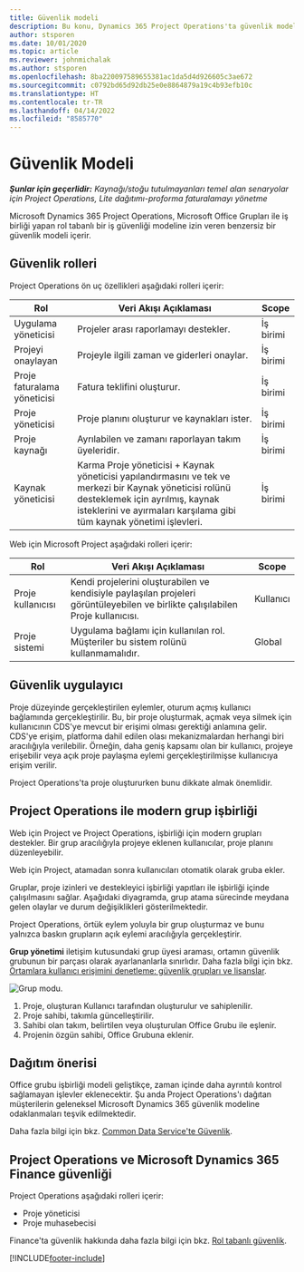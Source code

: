 ```yaml
---
title: Güvenlik modeli
description: Bu konu, Dynamics 365 Project Operations'ta güvenlik modeli hakkında bilgi sağlar.
author: stsporen
ms.date: 10/01/2020
ms.topic: article
ms.reviewer: johnmichalak
ms.author: stsporen
ms.openlocfilehash: 8ba220097589655381ac1da5d4d926605c3ae672
ms.sourcegitcommit: c0792bd65d92db25e0e8864879a19c4b93efb10c
ms.translationtype: HT
ms.contentlocale: tr-TR
ms.lasthandoff: 04/14/2022
ms.locfileid: "8585770"
---
```

# <a name="security-model"></a>Güvenlik Modeli

_**Şunlar için geçerlidir:** Kaynağı/stoğu tutulmayanları temel alan senaryolar için Project Operations, Lite dağıtımı-proforma faturalamayı yönetme_



Microsoft Dynamics 365 Project Operations, Microsoft Office Grupları ile iş birliği yapan rol tabanlı bir iş güvenliği modeline izin veren benzersiz bir güvenlik modeli içerir. 


## <a name="security-roles"></a>Güvenlik rolleri
Project Operations ön uç özellikleri aşağıdaki rolleri içerir:

| Rol                          | Veri Akışı Açıklaması                                                                                                                                                                 | Scope |
|-------------------------------|-----------------------------------------------------------------------------------------------------------------------------------------------------------------------------|------|
| Uygulama yöneticisi              | Projeler arası raporlamayı destekler.                                                                                                            | İş birimi              |
| Projeyi onaylayan              | Projeyle ilgili zaman ve giderleri onaylar.                                                                                                                              | İş birimi |
| Proje faturalama yöneticisi | Fatura teklifini oluşturur.                                                                                                                                                 | İş birimi |
| Proje yöneticisi               | Proje planını oluşturur ve kaynakları ister.                                                                                                                              | İş birimi |
| Proje kaynağı              | Ayrılabilen ve zamanı raporlayan takım üyeleridir.                                                                                                          | İş birimi|
| Kaynak yöneticisi              | Karma Proje yöneticisi + Kaynak yöneticisi yapılandırmasını ve tek ve merkezi bir Kaynak yöneticisi rolünü desteklemek için ayrılmış, kaynak isteklerini ve ayırmaları karşılama gibi tüm kaynak yönetimi işlevleri. | İş birimi |


Web için Microsoft Project aşağıdaki rolleri içerir:

| Rol           | Veri Akışı Açıklaması                                                                                                        | Scope  |
|----------------|--------------------------------------------------------------------------------------------------------------------|--------|
| Proje kullanıcısı   | Kendi projelerini oluşturabilen ve kendisiyle paylaşılan projeleri görüntüleyebilen ve birlikte çalışılabilen Proje kullanıcısı. | Kullanıcı   |
| Proje sistemi | Uygulama bağlamı için kullanılan rol. Müşteriler bu sistem rolünü kullanmamalıdır.                                    | Global |

## <a name="security-enforcement"></a>Güvenlik uygulayıcı
Proje düzeyinde gerçekleştirilen eylemler, oturum açmış kullanıcı bağlamında gerçekleştirilir. Bu, bir proje oluşturmak, açmak veya silmek için kullanıcının CDS'ye mevcut bir erişimi olması gerektiği anlamına gelir. CDS'ye erişim, platforma dahil edilen olası mekanizmalardan herhangi biri aracılığıyla verilebilir. Örneğin, daha geniş kapsamı olan bir kullanıcı, projeye erişebilir veya açık proje paylaşma eylemi gerçekleştirilmişse kullanıcıya erişim verilir.

Project Operations'ta proje oluştururken bunu dikkate almak önemlidir.

## <a name="modern-group-collaboration-with-project-operations"></a>Project Operations ile modern grup işbirliği
Web için Project ve Project Operations, işbirliği için modern grupları destekler. Bir grup aracılığıyla projeye eklenen kullanıcılar, proje planını düzenleyebilir.

Web için Project, atamadan sonra kullanıcıları otomatik olarak gruba ekler.

Gruplar, proje izinleri ve destekleyici işbirliği yapıtları ile işbirliği içinde çalışılmasını sağlar. Aşağıdaki diyagramda, grup atama sürecinde meydana gelen olaylar ve durum değişiklikleri gösterilmektedir.

Project Operations, örtük eylem yoluyla bir grup oluşturmaz ve bunu yalnızca baskın grupların açık eylemi aracılığıyla gerçekleştirir.

**Grup yönetimi** iletişim kutusundaki grup üyesi araması, ortamın güvenlik grubunun bir parçası olarak ayarlananlarla sınırlıdır. Daha fazla bilgi için bkz. [Ortamlara kullanıcı erişimini denetleme: güvenlik grupları ve lisanslar](/power-platform/admin/control-user-access).

![Grup modu.](./media/groupsmode.png)

1. Proje, oluşturan Kullanıcı tarafından oluşturulur ve sahiplenilir.
2. Proje sahibi, takımla güncelleştirilir.
3. Sahibi olan takım, belirtilen veya oluşturulan Office Grubu ile eşlenir.
4. Projenin özgün sahibi, Office Grubuna eklenir.

## <a name="deployment-recommendation"></a>Dağıtım önerisi
Office grubu işbirliği modeli geliştikçe, zaman içinde daha ayrıntılı kontrol sağlamayan işlevler eklenecektir. Şu anda Project Operations'ı dağıtan müşterilerin geleneksel Microsoft Dynamics 365 güvenlik modeline odaklanmaları teşvik edilmektedir.

Daha fazla bilgi için bkz. [Common Data Service'te Güvenlik](/power-platform/admin/wp-security).

## <a name="project-operations-and-microsoft-dynamics-365-finance-security"></a>Project Operations ve Microsoft Dynamics 365 Finance güvenliği
Project Operations aşağıdaki rolleri içerir:

- Proje yöneticisi
- Proje muhasebecisi

Finance'ta güvenlik hakkında daha fazla bilgi için bkz. [Rol tabanlı güvenlik](/dynamics365/fin-ops-core/dev-itpro/sysadmin/role-based-security).




[!INCLUDE[footer-include](../includes/footer-banner.md)]